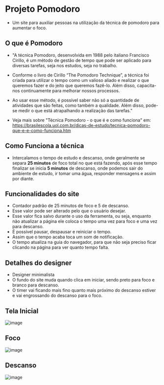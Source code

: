 # Projeto Pomodoro
- Um site para auxiliar pessoas na utilização da técnica de pomodoro para aumentar o foco.

## O que é Pomodoro
- "A técnica Pomodoro, desenvolvida em 1988 pelo italiano Francisco Cirillo, é um método de gestão de tempo que pode ser aplicado para diversas tarefas, seja nos estudos, seja no trabalho.

- Conforme o livro de Cirillo “The Pomodoro Technique”, a técnica foi criada para utilizar o tempo como um valioso aliado e realizar o que queremos fazer e do jeito que queremos fazê-lo. Além disso, capacita-nos continuamente para melhorar nossos processos.

- Ao usar esse método, é possível saber não só a quantidade de atividades que são feitas, como também a qualidade. Além disso, pode-se medir o que está atrapalhando a realização das tarefas."

- Veja mais sobre "Técnica Pomodoro - o que é e como funciona" em: https://brasilescola.uol.com.br/dicas-de-estudo/tecnica-pomodoro-que-e-e-como-funciona.htm

## Como Funciona a técnica
- Intercalamos o tempo de estudo e descanso, onde geralmente se separa **25 minutos** de foco total no que está fazendo, após esse tempo finalizar se inicia **5 minutos** de descanso, onde podemos sair do ambiente de estudo, ir tomar uma água, responder mensagens e assim por diante.

## Funcionalidades do site
- Contador padrão de 25 minutos de foco e 5 de descanso.
- Esse valor pode ser alterado pelo que o usuário desejar.
- Esse valor fica salvo durante o uso da ferramenta, ou seja, enquanto não atualizar a página ele coloca o tempo uma vez para foco e uma vez para descanso.
- É possível pausar, despausar e reiniciar o tempo.
- Assim que o tempo acaba toca um som de notificação.
- O tempo atualiza na guia do navegador, para que não seja preciso ficar clicando na página para ver quanto tempo falta.
  
## Detalhes do designer
- Designer minimalista
- O fundo do site muda quando clica em iniciar, sendo preto para foco e branco para descanso.
- O timer vai ficando mais fino quanto mais próximo do descanso estiver e vai engrossando do descanso para o foco.

## Tela Inicial
![image](https://github.com/Leonardo-Maciel-S/Pomodoro/assets/111988047/9a0b23ad-e839-4aa8-a9c4-fd33921e1462)

## Foco
![image](https://github.com/Leonardo-Maciel-S/Pomodoro/assets/111988047/3532b311-3282-4c03-9fde-e71621fbd9cc)

## Descanso
![image](https://github.com/Leonardo-Maciel-S/Pomodoro/assets/111988047/ade3aa86-c4c3-45a2-898c-1df331c42379)

